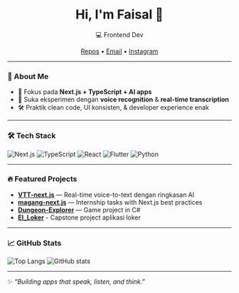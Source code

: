 <!-- Banner atau gambar opsional -->
<h1 align="center">Hi, I'm Faisal 👋</h1>
<p align="center">
💻 Frontend Dev
</p>

<p align="center">
  <a href="https://github.com/faisalz23?tab=repositories">Repos</a> •
  <a href="mailto:mubarokfaisal234@gmail.com.com">Email</a> •
  <a href="https://www.instagram.com/faisalz23_/?__pwa=1">Instagram</a>
</p>

---

### 🚀 About Me
- 🎯 Fokus pada **Next.js + TypeScript + AI apps**
- 🧠 Suka eksperimen dengan **voice recognition** & **real-time transcription**
- 🛠 Praktik clean code, UI konsisten, & developer experience enak

---

### 🛠 Tech Stack
![Next.js](https://img.shields.io/badge/Next.js-000?logo=nextdotjs&logoColor=fff)
![TypeScript](https://img.shields.io/badge/TypeScript-3178C6?logo=typescript&logoColor=fff)
![React](https://img.shields.io/badge/React-20232A?logo=react&logoColor=61DAFB)
![Flutter](https://img.shields.io/badge/Flutter-02569B?logo=flutter&logoColor=fff)
![Python](https://img.shields.io/badge/Python-3776AB?logo=python&logoColor=fff)

---

### 🔥 Featured Projects
- **[VTT-next.js](https://github.com/faisalz23/VTT-next.js)** — Real-time voice-to-text dengan ringkasan AI  
- **[magang-next.js](https://github.com/faisalz23/magang-next.js)** — Internship tasks with Next.js best practices  
- **[Dungeon-Explorer](https://github.com/faisalz23/Dungeon-Explorer)** — Game project in C#
- **[El_Loker](https://github.com/faisalz23/El_Loker.git)** - Capstone project aplikasi loker

---

### 📈 GitHub Stats
![Top Langs](https://github-readme-stats.vercel.app/api/top-langs/?username=faisalz23&layout=compact&theme=radical)
![GitHub stats](https://github-readme-stats.vercel.app/api?username=faisalz23&show_icons=true&theme=radical)

---

✨ *“Building apps that speak, listen, and think.”*
